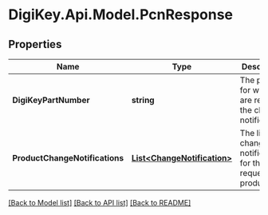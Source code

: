 # DigiKey.Api.Model.PcnResponse
## Properties

Name | Type | Description | Notes
------------ | ------------- | ------------- | -------------
**DigiKeyPartNumber** | **string** | The product for which we are returning the change notifications. | 
**ProductChangeNotifications** | [**List&lt;ChangeNotification&gt;**](ChangeNotification.md) | The list of change notifications for the requested product. | 

[[Back to Model list]](../README.md#documentation-for-models) [[Back to API list]](../README.md#documentation-for-api-endpoints) [[Back to README]](../README.md)

